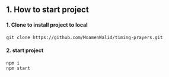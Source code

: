   ## 1. How to start project
  #### 1. Clone to install project to local
  ```
  git clone https://github.com/MoamenWalid/timing-prayers.git
  ```

  #### 2. start project
  ```
  npm i
  npm start
  ```